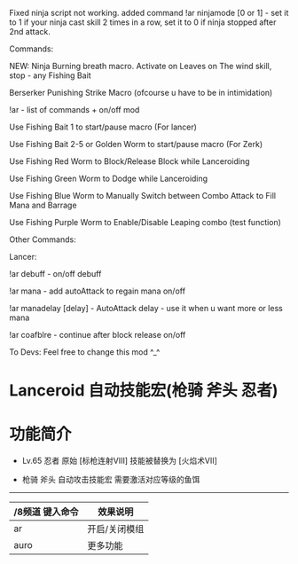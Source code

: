 Fixed ninja script not working. added command !ar ninjamode [0 or 1] - set it to 1 if your ninja cast skill 2 times in a row, set it to 0 if ninja stopped after 2nd attack.

Commands:

NEW: Ninja Burning breath macro. Activate on Leaves on The wind skill, stop - any Fishing Bait

Berserker Punishing Strike Macro (ofcourse u have to be in intimidation)

!ar - list of commands + on/off mod

Use Fishing Bait 1 to start/pause macro (For lancer)

Use Fishing Bait 2-5 or Golden Worm to start/pause macro (For Zerk)

Use Fishing Red Worm to Block/Release Block while Lanceroiding

Use Fishing Green Worm to Dodge while Lanceroiding

Use Fishing Blue Worm to Manually Switch between Combo Attack to Fill Mana and Barrage

Use Fishing Purple Worm to Enable/Disable Leaping combo (test function)

Other Commands:

Lancer:

!ar debuff - on/off debuff

!ar mana - add autoAttack to regain mana on/off

!ar manadelay [delay] - AutoAttack delay - use it when u want more or less mana

!ar coafblre - continue after block release on/off


To Devs: Feel free to change this mod ^_^

Lanceroid 自动技能宏(枪骑 斧头 忍者)
======

# 功能简介

- Lv.65 忍者 原始 [标枪连射VIII] 技能被替换为 [火焰术VII]

- 枪骑 斧头 自动攻击技能宏 需要激活对应等级的鱼饵

------

/8频道 键入命令 | 效果说明
--- | ---
ar | 开启/关闭模组
auro | 更多功能
